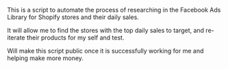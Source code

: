 This is a script to automate the process of researching in the Facebook Ads Library for Shopify stores and their daily sales.

It will allow me to find the stores with the top daily sales to target, and re-iterate their products for my self and test. 

Will make this script public once it is successfully working for me and helping make more money. 
